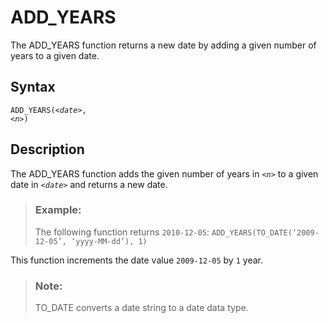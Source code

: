 <!-- loiof76cf4a0381749b4991d5d23402d7072 -->

# ADD\_YEARS

The ADD\_YEARS function returns a new date by adding a given number of years to a given date.



<a name="loiof76cf4a0381749b4991d5d23402d7072__section_hyg_smh_bpb"/>

## Syntax

<code>ADD_YEARS(<i class="varname">&lt;date&gt;</i>, <i class="varname">&lt;n&gt;</i>)</code> 



<a name="loiof76cf4a0381749b4991d5d23402d7072__section_iyg_smh_bpb"/>

## Description

The ADD\_YEARS function adds the given number of years in <code><i class="varname">&lt;n&gt;</i></code> to a given date in <code><i class="varname">&lt;date&gt;</i></code> and returns a new date.



> ### Example:  
> The following function returns `2010-12-05`: `ADD_YEARS(TO_DATE(‘2009-12-05’, ‘yyyy-MM-dd’), 1)`

This function increments the date value `2009-12-05` by `1` year.

> ### Note:  
> TO\_DATE converts a date string to a date data type.

